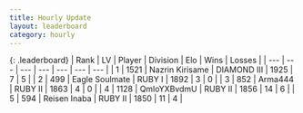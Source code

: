 ```yaml
---
title: Hourly Update
layout: leaderboard
category: hourly
---
```


{: .leaderboard}
| Rank | LV | Player | Division | Elo | Wins | Losses |
| --- | --- | --- | --- | --- | --- | --- |
| <span data-change="0">1</span> | 1521 | <span title="ID: 315148">Nazrin Kirisame</span> | DIAMOND III | <span data-change="-20">1925</span> | <span data-change="1">7</span> | <span data-change="3">5</span> |
| <span data-change="-">2</span> | 499 | <span title="ID: 512212">Eagle Soulmate</span> | RUBY I | <span data-change="-">1892</span> | <span data-change="-">3</span> | <span data-change="-">0</span> |
| <span data-change="-1">3</span> | 852 | <span title="ID: 1034">Arma444</span> | RUBY II | <span data-change="0">1863</span> | <span data-change="0">4</span> | <span data-change="0">0</span> |
| <span data-change="1">4</span> | 1128 | <span title="ID: 361226">QmloYXBvdmU</span> | RUBY II | <span data-change="37">1856</span> | <span data-change="3">14</span> | <span data-change="0">6</span> |
| <span data-change="-2">5</span> | 594 | <span title="ID: 451068">Reisen Inaba</span> | RUBY II | <span data-change="-2">1850</span> | <span data-change="0">11</span> | <span data-change="1">4</span> |
